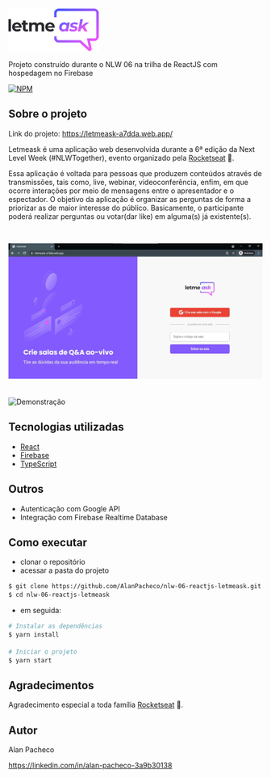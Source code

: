 <p>
  <img alt="Letmeask" src="https://github.com/AlanPacheco/nlw-06-reactjs-letmeask/blob/master/letmeask/src/assets/images/logo.svg" width="180px">
</p>

Projeto construído durante o NLW 06 na trilha de ReactJS com hospedagem no Firebase


[![NPM](https://img.shields.io/npm/l/react)](https://github.com/AlanPacheco/nlw-06-reactjs-letmeask/blob/master/LICENSE)

## Sobre o projeto

Link do projeto: https://letmeask-a7dda.web.app/


Letmeask é uma aplicação web desenvolvida durante a 6ª edição da Next Level Week (#NLWTogether), evento organizado pela [Rocketseat](https://rocketseat.com.br "Site da Rocketseat") 🚀.


<p>
Essa aplicação é voltada para pessoas que produzem conteúdos através de transmissões, tais como, live, webinar, videoconferência, enfim, em que ocorre interações por meio de mensagens entre o apresentador e o espectador. O objetivo da aplicação é organizar as perguntas de forma a priorizar as de maior interesse do público. Basicamente, o participante poderá realizar perguntas ou votar(dar like) em alguma(s) já existente(s).
</p>
<br/>


![Layout web](https://github.com/AlanPacheco/nlw-06-reactjs-letmeask/blob/master/letmeask/src/assets/images/projeto-final-home.jpg)
<br/>
<br/>
<br/>
![Demonstração](https://github.com/AlanPacheco/nlw-06-reactjs-letmeask/blob/master/letmeask/src/assets/images/projeto-final-animacao.gif)  


## Tecnologias utilizadas

- [React](https://reactjs.org)
- [Firebase](https://firebase.google.com/)
- [TypeScript](https://www.typescriptlang.org/)

## Outros

- Autenticação com Google API
- Integração com Firebase Realtime Database

## Como executar

- clonar o repositório
- acessar a pasta do projeto

```bash
$ git clone https://github.com/AlanPacheco/nlw-06-reactjs-letmeask.git
$ cd nlw-06-reactjs-letmeask
```

- em seguida:

```bash
# Instalar as dependências
$ yarn install

# Iniciar o projeto
$ yarn start
```

## Agradecimentos
Agradecimento especial a toda família [Rocketseat](https://rocketseat.com.br "Site da Rocketseat") 🚀.


## Autor
Alan Pacheco

https://linkedin.com/in/alan-pacheco-3a9b30138
